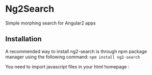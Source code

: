 # Ng2Search

Simple morphing search for Angular2 apps


## Installation

A recommended way to install ng2-search is through npm package manager using the following command:
`npm install ng2-search`

You need to import javascript files in your html homepage : 
  <script type="text/javascript" src="/assets/js/classie.js"></script>
  <script type="text/javascript" src="/assets/js/morphingSearch.js"></script>
